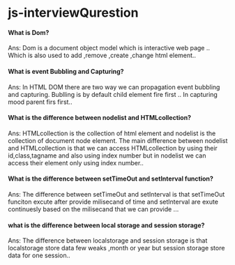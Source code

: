 # js-interviewQurestion


#### What is Dom?
  Ans: Dom is a document object model which is interactive web page .. Which is also used to add ,remove ,create ,change html element..
#### What is event Bubbling  and Capturing?
  Ans: In HTML DOM there are two way we can propagation event bubbling and capturing.
  Bublling is by default child element fire first .. In capturing mood parent firs first..
#### What is the difference between nodelist and HTMLcollection?
  Ans: HTMLcollection is the collection of html element and nodelist is the collection of document node element.
  The main difference between nodelist and HTMLcollection is that we can access HTMLcollection by using their id,class,tagname and also using index number but in nodelist we     can access their element only using index number..
#### What is the difference between setTimeOut and setInterval function?
  Ans: The difference between setTimeOut and setInterval is that setTimeOut funciton excute after provide milisecand of time and setInterval are exute continuesly based on the   milisecand that we can provide ...
#### what is the difference between local storage and session storage?
  Ans: The difference between localstorage and session storage is that localstorage store data few weaks ,month or year but session storage store data for one session..
